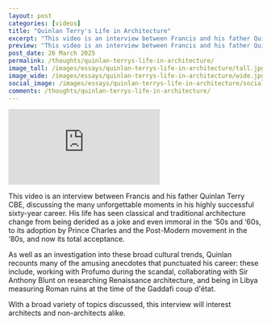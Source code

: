 ```yaml
---
layout: post
categories: [videos]
title: "Quinlan Terry's Life in Architecture"
excerpt: "This video is an interview between Francis and his father Quinlan Terry CBE, discussing the many unforgettable moments in his highly successful sixty-year career."
preview: "This video is an interview between Francis and his father Quinlan Terry CBE, discussing the many unforgettable moments in his highly successful sixty-year career. His life has seen classical and traditional architecture change from being derided as a joke and even immoral in the ‘50s and ‘60s, to its adoption by Prince Charles and the Post-Modern movement in the ‘80s, and now its total acceptance. With a broad variety of topics discussed, this interview will interest architects and non-architects alike."
post_date: 26 March 2025
permalink: /thoughts/quinlan-terrys-life-in-architecture/
image_tall: /images/essays/quinlan-terrys-life-in-architecture/tall.jpg
image_wide: /images/essays/quinlan-terrys-life-in-architecture/wide.jpg
social_image: /images/essays/quinlan-terrys-life-in-architecture/social.jpg
comments: /thoughts/quinlan-terrys-life-in-architecture/
---
```


<div class="videoWrapper">
	<iframe src="https://www.youtube.com/embed/Zr9Z1rpsfek" frameborder="0" allow="autoplay; encrypted-media" allowfullscreen></iframe>
</div> 

This video is an interview between Francis and his father Quinlan Terry CBE, discussing the many unforgettable moments in his highly successful sixty-year career. His life has seen classical and traditional architecture change from being derided as a joke and even immoral in the ‘50s and ‘60s, to its adoption by Prince Charles and the Post-Modern movement in the ‘80s, and now its total acceptance.

As well as an investigation into these broad cultural trends, Quinlan recounts many of the amusing anecdotes that punctuated his career: these include, working with Profumo during the scandal, collaborating with Sir Anthony Blunt on researching Renaissance architecture, and being in Libya measuring Roman ruins at the time of the Gaddafi coup d'état.

With a broad variety of topics discussed, this interview will interest architects and non-architects alike.
